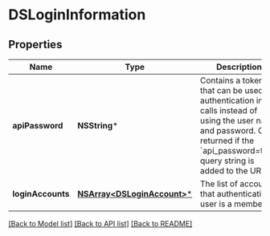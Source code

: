 # DSLoginInformation

## Properties
Name | Type | Description | Notes
------------ | ------------- | ------------- | -------------
**apiPassword** | **NSString*** | Contains a token that can be used for authentication in API calls instead of using the user name and password. Only returned if the &#x60;api_password&#x3D;true&#x60; query string is added to the URL. | [optional] 
**loginAccounts** | [**NSArray&lt;DSLoginAccount&gt;***](DSLoginAccount.md) | The list of accounts that authenticating user is a member of. | [optional] 

[[Back to Model list]](../README.md#documentation-for-models) [[Back to API list]](../README.md#documentation-for-api-endpoints) [[Back to README]](../README.md)



